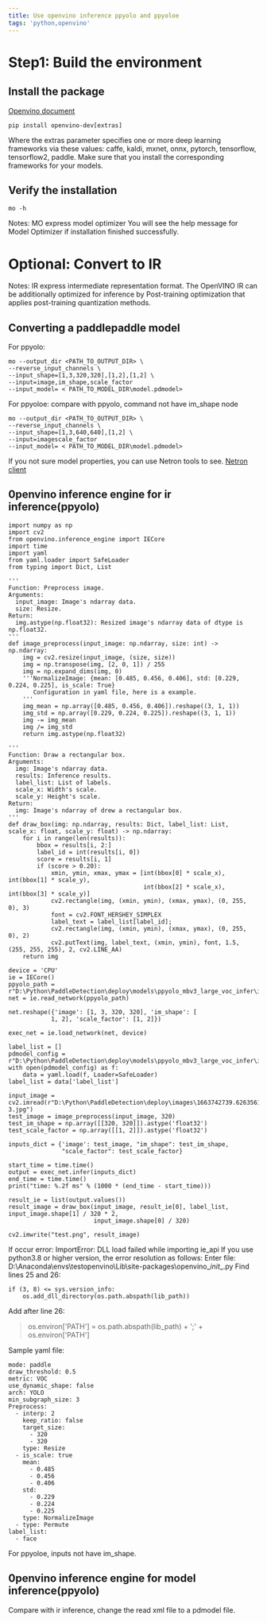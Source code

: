 ```yaml
---
title: Use openvino inference ppyolo and ppyoloe
tags: 'python,openvino'
---
```


# Step1: Build the environment
## Install the package
[Openvino document](https://docs.openvino.ai/latest/openvino_docs_install_guides_install_dev_tools.html)
```
pip install openvino-dev[extras]
```
Where the extras parameter specifies one or more deep learning frameworks via these values: caffe, kaldi, mxnet, onnx, pytorch, tensorflow, tensorflow2, paddle. Make sure that you install the corresponding frameworks for your models.

## Verify the installation
```
mo -h
```
Notes: MO express model optimizer
You will see the help message for Model Optimizer if installation finished successfully.
# Optional: Convert to IR
Notes: IR express intermediate representation format.
The OpenVINO IR can be additionally optimized for inference by Post-training optimization that applies post-training quantization methods.
 ## Converting a paddlepaddle model
 For ppyolo:
 ```
mo --output_dir <PATH_TO_OUTPUT_DIR> \
--reverse_input_channels \
--input_shape=[1,3,320,320],[1,2],[1,2] \
--input=image,im_shape,scale_factor
--input_model= < PATH_TO_MODEL_DIR\model.pdmodel>
 ```
 
 For ppyoloe: compare with ppyolo, command not have im_shape node
 ```
 mo --output_dir <PATH_TO_OUTPUT_DIR> \
--reverse_input_channels \
--input_shape=[1,3,640,640],[1,2] \
--input=imagescale_factor
--input_model= < PATH_TO_MODEL_DIR\model.pdmodel>
 ```
 If you not sure model properties, you can use Netron tools to see.
 [Netron client](https://netron.app/)
 ## 0penvino inference engine for ir inference(ppyolo)
```
import numpy as np
import cv2
from openvino.inference_engine import IECore
import time
import yaml
from yaml.loader import SafeLoader
from typing import Dict, List

'''
Function: Preprocess image.
Arguments:
  input_image: Image's ndarray data.
  size: Resize.
Return:
  img.astype(np.float32): Resized image's ndarray data of dtype is np.float32.
'''
def image_preprocess(input_image: np.ndarray, size: int) -> np.ndarray:
    img = cv2.resize(input_image, (size, size))
    img = np.transpose(img, [2, 0, 1]) / 255
    img = np.expand_dims(img, 0)
    '''NormalizeImage: {mean: [0.485, 0.456, 0.406], std: [0.229, 0.224, 0.225], is_scale: True}
       Configuration in yaml file, here is a example.
    '''
    img_mean = np.array([0.485, 0.456, 0.406]).reshape((3, 1, 1))
    img_std = np.array([0.229, 0.224, 0.225]).reshape((3, 1, 1))
    img -= img_mean
    img /= img_std
    return img.astype(np.float32)

'''
Function: Draw a rectangular box.
Arguments:
  img: Image's ndarray data.
  results: Inference results.
  label_list: List of labels.
  scale_x: Width's scale.
  scale_y: Height's scale.
Return:
  img: Image's ndarray of drew a rectangular box.
'''
def draw_box(img: np.ndarray, results: Dict, label_list: List, scale_x: float, scale_y: float) -> np.ndarray:
    for i in range(len(results)):
        bbox = results[i, 2:]
        label_id = int(results[i, 0])
        score = results[i, 1]
        if (score > 0.20):
            xmin, ymin, xmax, ymax = [int(bbox[0] * scale_x), int(bbox[1] * scale_y),
                                      int(bbox[2] * scale_x), int(bbox[3] * scale_y)]
            cv2.rectangle(img, (xmin, ymin), (xmax, ymax), (0, 255, 0), 3)
            font = cv2.FONT_HERSHEY_SIMPLEX
            label_text = label_list[label_id];
            cv2.rectangle(img, (xmin, ymin), (xmax, ymax), (0, 255, 0), 2)
            cv2.putText(img, label_text, (xmin, ymin), font, 1.5, (255, 255, 255), 2, cv2.LINE_AA)
    return img

device = 'CPU'
ie = IECore()
ppyolo_path = r"D:\Python\PaddleDetection\deploy\models\ppyolo_mbv3_large_voc_infer\ir\inference.xml"
net = ie.read_network(ppyolo_path)

net.reshape({'image': [1, 3, 320, 320], 'im_shape': [
            1, 2], 'scale_factor': [1, 2]})

exec_net = ie.load_network(net, device)

label_list = []
pdmodel_config = r"D:\Python\PaddleDetection\deploy\models\ppyolo_mbv3_large_voc_infer\infer_cfg.yml"
with open(pdmodel_config) as f:
    data = yaml.load(f, Loader=SafeLoader)
label_list = data['label_list']

input_image = cv2.imread(r"D:\Python\PaddleDetection\deploy\images\1663742739.6263561-3.jpg")
test_image = image_preprocess(input_image, 320)
test_im_shape = np.array([[320, 320]]).astype('float32')
test_scale_factor = np.array([[1, 2]]).astype('float32')

inputs_dict = {'image': test_image, "im_shape": test_im_shape,
               "scale_factor": test_scale_factor}

start_time = time.time()
output = exec_net.infer(inputs_dict)
end_time = time.time()
print("time: %.2f ms" % (1000 * (end_time - start_time)))

result_ie = list(output.values())
result_image = draw_box(input_image, result_ie[0], label_list, input_image.shape[1] / 320 * 2,
                        input_image.shape[0] / 320)

cv2.imwrite("test.png", result_image)
```
If occur error: 
ImportError: DLL load failed while importing ie_api
If you use python3.8 or higher version, the error resolution as follows:
Enter file: D:\Anaconda\envs\testopenvino\Lib\site-packages\openvino\__init__.py
Find lines 25 and 26:
```
if (3, 8) <= sys.version_info:
	os.add_dll_directory(os.path.abspath(lib_path))
```
Add after line 26:
>os.environ['PATH'] = os.path.abspath(lib_path) + ';' + os.environ['PATH']

Sample yaml file:
```
mode: paddle
draw_threshold: 0.5
metric: VOC
use_dynamic_shape: false
arch: YOLO
min_subgraph_size: 3
Preprocess:
  - interp: 2
    keep_ratio: false
    target_size:
      - 320
      - 320
    type: Resize
  - is_scale: true
    mean:
      - 0.485
      - 0.456
      - 0.406
    std:
      - 0.229
      - 0.224
      - 0.225
    type: NormalizeImage
  - type: Permute
label_list:
  - face
```
For ppyoloe, inputs not have im_shape.
## 0penvino inference engine for model inference(ppyolo)
Compare with ir inference, change the read xml file to a pdmodel file.
